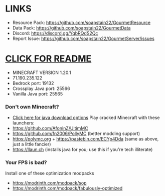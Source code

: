 # **LINKS**
- Resource Pack: https://github.com/soapstain22/GourmetResource
- Data Pack: https://github.com/soapstain22/GourmetData
- Discord: https://discord.gg/YqbRQdS2Qc
- Report Issue: https://github.com/soapstain22/GourmetServer/issues

# **[CLICK FOR README](https://github.com/soapstain22/GourmetServer/wiki#how-do-i-join)**

- MINECRAFT VERSION 1.20.1
- 71.190.235.122 
- Bedrock port: 19132
- Crossplay Java port: 25566
- Vanilla Java port: 25565

### Don't own Minecraft?
- [Click here for java download options](https://www.java.com/en/download/help/download_options.html)
Play cracked Minecraft with these launchers:
- https://github.com/AfoninZ/UltimMC
- https://github.com/fn2006/PollyMC (better modding support)
- https://polymc.org + https://pastebin.com/ECYp4Dda (same as above, just a little fancier)
- https://llaun.ch (installs java for you; use this if you're tech illiterate)

### Your FPS is bad?
Install one of these optimization modpacks
- https://modrinth.com/modpack/sop
- https://modrinth.com/modpack/fabulously-optimized

